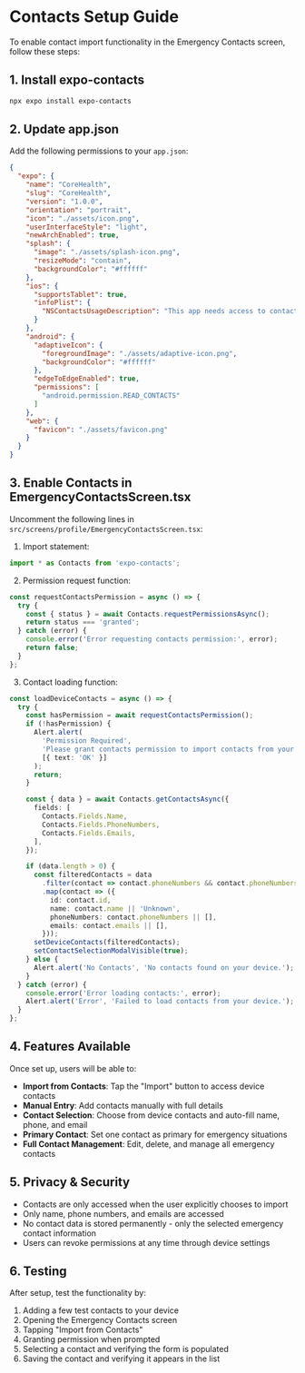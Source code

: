 # Contacts Setup Guide

To enable contact import functionality in the Emergency Contacts screen, follow these steps:

## 1. Install expo-contacts

```bash
npx expo install expo-contacts
```

## 2. Update app.json

Add the following permissions to your `app.json`:

```json
{
  "expo": {
    "name": "CoreHealth",
    "slug": "CoreHealth",
    "version": "1.0.0",
    "orientation": "portrait",
    "icon": "./assets/icon.png",
    "userInterfaceStyle": "light",
    "newArchEnabled": true,
    "splash": {
      "image": "./assets/splash-icon.png",
      "resizeMode": "contain",
      "backgroundColor": "#ffffff"
    },
    "ios": {
      "supportsTablet": true,
      "infoPlist": {
        "NSContactsUsageDescription": "This app needs access to contacts to help you import emergency contacts from your device."
      }
    },
    "android": {
      "adaptiveIcon": {
        "foregroundImage": "./assets/adaptive-icon.png",
        "backgroundColor": "#ffffff"
      },
      "edgeToEdgeEnabled": true,
      "permissions": [
        "android.permission.READ_CONTACTS"
      ]
    },
    "web": {
      "favicon": "./assets/favicon.png"
    }
  }
}
```

## 3. Enable Contacts in EmergencyContactsScreen.tsx

Uncomment the following lines in `src/screens/profile/EmergencyContactsScreen.tsx`:

1. Import statement:
```typescript
import * as Contacts from 'expo-contacts';
```

2. Permission request function:
```typescript
const requestContactsPermission = async () => {
  try {
    const { status } = await Contacts.requestPermissionsAsync();
    return status === 'granted';
  } catch (error) {
    console.error('Error requesting contacts permission:', error);
    return false;
  }
};
```

3. Contact loading function:
```typescript
const loadDeviceContacts = async () => {
  try {
    const hasPermission = await requestContactsPermission();
    if (!hasPermission) {
      Alert.alert(
        'Permission Required',
        'Please grant contacts permission to import contacts from your device.',
        [{ text: 'OK' }]
      );
      return;
    }

    const { data } = await Contacts.getContactsAsync({
      fields: [
        Contacts.Fields.Name,
        Contacts.Fields.PhoneNumbers,
        Contacts.Fields.Emails,
      ],
    });

    if (data.length > 0) {
      const filteredContacts = data
        .filter(contact => contact.phoneNumbers && contact.phoneNumbers.length > 0)
        .map(contact => ({
          id: contact.id,
          name: contact.name || 'Unknown',
          phoneNumbers: contact.phoneNumbers || [],
          emails: contact.emails || [],
        }));
      setDeviceContacts(filteredContacts);
      setContactSelectionModalVisible(true);
    } else {
      Alert.alert('No Contacts', 'No contacts found on your device.');
    }
  } catch (error) {
    console.error('Error loading contacts:', error);
    Alert.alert('Error', 'Failed to load contacts from your device.');
  }
};
```

## 4. Features Available

Once set up, users will be able to:

- **Import from Contacts**: Tap the "Import" button to access device contacts
- **Manual Entry**: Add contacts manually with full details
- **Contact Selection**: Choose from device contacts and auto-fill name, phone, and email
- **Primary Contact**: Set one contact as primary for emergency situations
- **Full Contact Management**: Edit, delete, and manage all emergency contacts

## 5. Privacy & Security

- Contacts are only accessed when the user explicitly chooses to import
- Only name, phone numbers, and emails are accessed
- No contact data is stored permanently - only the selected emergency contact information
- Users can revoke permissions at any time through device settings

## 6. Testing

After setup, test the functionality by:

1. Adding a few test contacts to your device
2. Opening the Emergency Contacts screen
3. Tapping "Import from Contacts"
4. Granting permission when prompted
5. Selecting a contact and verifying the form is populated
6. Saving the contact and verifying it appears in the list 